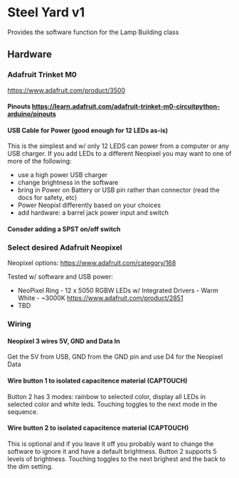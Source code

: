 # Steel Yard v1
Provides the software function for the Lamp Building class

## Hardware

### Adafruit Trinket M0
https://www.adafruit.com/product/3500

#### Pinouts https://learn.adafruit.com/adafruit-trinket-m0-circuitpython-arduino/pinouts

#### USB Cable for Power (good enough for 12 LEDs as-is)
This is the simplest and w/ only 12 LEDS can power from a computer or any USB charger.
If you add LEDs to a different Neopixel you may want to one of more of the following:
- use a high power USB charger
- change brightness in the software
- bring in Power on Battery or USB pin rather than connector (read the docs for safety, etc)
- Power Neopixl differently based on your choices
- add hardware: a barrel jack power input and switch

#### Consder adding a SPST on/off switch

### Select desired Adafruit Neopixel

Neopixel options: https://www.adafruit.com/category/168

Tested w/ software and USB power:
- NeoPixel Ring - 12 x 5050 RGBW LEDs w/ Integrated Drivers - Warm White - ~3000K https://www.adafruit.com/product/2851
- TBD

### Wiring

#### Neopixel 3 wires 5V, GND and Data In
Get the 5V from USB, GND from the GND pin and use D4 for the Neopixel Data

#### Wire button 1 to isolated capacitence material (CAPTOUCH)
Button 2 has 3 modes: rainbow to selected color, display all LEDs in selected color and white leds. Touching toggles to the next mode in the sequence.

#### Wire button 2 to isolated capacitence material (CAPTOUCH) 
This is optional and if you leave it off you probably want to change the software to ignore it and have a default brightness.
Button 2 supports 5 levels of brightness. Touching toggles to the next brighest and the back to the dim setting.
